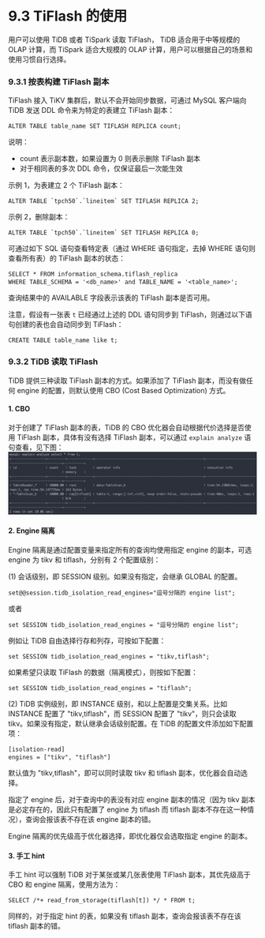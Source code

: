 # 9.3 TiFlash 的使用
用户可以使用 TiDB 或者 TiSpark 读取 TiFlash， TiDB 适合用于中等规模的 OLAP 计算，而 TiSpark 适合大规模的 OLAP 计算，用户可以根据自己的场景和使用习惯自行选择。

### 9.3.1 按表构建 TiFlash 副本
TiFlash 接入 TiKV 集群后，默认不会开始同步数据，可通过 MySQL 客户端向 TiDB 发送 DDL 命令来为特定的表建立 TiFlash 副本：
```
ALTER TABLE table_name SET TIFLASH REPLICA count; 
```
说明：
* count 表示副本数，如果设置为 0 则表示删除 TiFlash 副本
* 对于相同表的多次 DDL 命令，仅保证最后一次能生效

示例 1，为表建立 2 个 TiFlash 副本：
```
ALTER TABLE `tpch50`.`lineitem` SET TIFLASH REPLICA 2;
```

示例 2，删除副本：
```
ALTER TABLE `tpch50`.`lineitem` SET TIFLASH REPLICA 0;
```

可通过如下 SQL 语句查看特定表（通过 WHERE 语句指定，去掉 WHERE 语句则查看所有表）的 TiFlash 副本的状态：
```
SELECT * FROM information_schema.tiflash_replica
WHERE TABLE_SCHEMA = '<db_name>' and TABLE_NAME = '<table_name>';
```
查询结果中的 AVAILABLE 字段表示该表的 TiFlash 副本是否可用。

注意，假设有一张表 `t` 已经通过上述的 DDL 语句同步到 TiFlash，则通过以下语句创建的表也会自动同步到 TiFlash：
```
CREATE TABLE table_name like t;
```

### 9.3.2 TiDB 读取 TiFlash
TiDB 提供三种读取 TiFlash 副本的方式。如果添加了 TiFlash 副本，而没有做任何 engine 的配置，则默认使用 CBO (Cost Based Optimization) 方式。

#### 1. CBO
对于创建了 TiFlash 副本的表，TiDB 的 CBO 优化器会自动根据代价选择是否使用 TiFlash 副本，具体有没有选择 TiFlash 副本，可以通过 `explain analyze` 语句查看，见下图：
![1.png](/res/session1/chapter9/tiflash-in-action/1.png)


#### 2. Engine 隔离
Engine 隔离是通过配置变量来指定所有的查询均使用指定 engine 的副本，可选 engine 为 tikv 和 tiflash，分别有 2 个配置级别：

(1) 会话级别，即 SESSION 级别。如果没有指定，会继承 GLOBAL 的配置。

```
set@@session.tidb_isolation_read_engines="逗号分隔的 engine list";
```
或者
```
set SESSION tidb_isolation_read_engines = "逗号分隔的 engine list";
```

例如让 TiDB 自由选择行存和列存，可按如下配置：
```
set SESSION tidb_isolation_read_engines = "tikv,tiflash";
```

如果希望只读取 TiFlash 的数据（隔离模式），则按如下配置：
```
set SESSION tidb_isolation_read_engines = "tiflash";
```

(2) TiDB 实例级别，即 INSTANCE 级别，和以上配置是交集关系。比如 INSTANCE 配置了 "tikv,tiflash"，而 SESSION 配置了 "tikv"，则只会读取 tikv。如果没有指定，默认继承会话级别配置。在 TiDB 的配置文件添加如下配置项：
```
[isolation-read]
engines = ["tikv", "tiflash"]
```

默认值为 "tikv,tiflash"，即可以同时读取 tikv 和 tiflash 副本，优化器会自动选择。

指定了 engine 后，对于查询中的表没有对应 engine 副本的情况（因为 tikv 副本是必定存在的，因此只有配置了 engine 为 tiflash 而 tiflash 副本不存在这一种情况），查询会报该表不存在该 engine 副本的错。

Engine 隔离的优先级高于优化器选择，即优化器仅会选取指定 engine 的副本。

#### 3. 手工 hint
手工 hint 可以强制 TiDB 对于某张或某几张表使用 TiFlash 副本，其优先级高于 CBO 和 engine 隔离，使用方法为：
```
SELECT /*+ read_from_storage(tiflash[t]) */ * FROM t;
```

同样的，对于指定 hint 的表，如果没有 tiflash 副本，查询会报该表不存在该 tiflash 副本的错。

